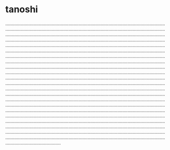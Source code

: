 # tanoshi
...................................................................................................................................................................................................................................................................................................................................................................................................................................................................................................................................................................................................................................................................................................................................................................................................................................................................................................................................................................................................................................................................................................................................................................................................................................................................................................................................................................................................................................................................................................................................................................................................................................................................................................................................................................................................................................................................................................................................................................................................................................................................................................................................................................................................................................................................................................................................................................................................................................................................................................................................................................................................................................................................................................................................................................................................................................................................................